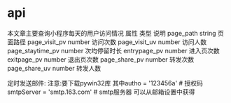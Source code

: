 # api
本文章主要查询小程序每天的用户访问情况
属性	类型	说明
page_path	string	页面路径
page_visit_pv	number	访问次数
page_visit_uv	number	访问人数
page_staytime_pv	number	次均停留时长
entrypage_pv	number	进入页次数
exitpage_pv	number	退出页次数
page_share_pv	number	转发次数
page_share_uv	number	转发人数


定时发送邮件:
注意:要下载pywin32库
其中autho = '123456a'  # 授权码
    smtpServer = 'smtp.163.com'  # smtp服务器 可以从邮箱设置中获得
